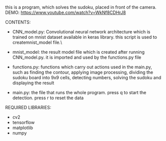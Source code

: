 this is a program, which solves the sudoku, placed in front of the camera.
DEMO: https://www.youtube.com/watch?v=WkNf8CDHrJ8


CONTENTS:

- CNN_model.py: Convolutional neural network architecture which is trained on mnist dataset available in keras library. 
this script is used to createmnist_model file.\

- mnist_model: the result model file which is created after running CNN_model.py.
it is imported and used by the functions.py file

- functions.py: functions which carry out actions used in the main.py, such as
finding the contour, applying image processing, dividing the sudoku board into 9x9 cells, detecting numbers, solving the sudoku and displaying the result

- main.py: the file that runs the whole program. press q to start the detection. press r to reset the data



REQUIRED LIBRARIES:
- cv2
- tensorflow
- matplotlib
- numpy
